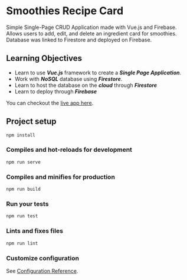 # Smoothies Recipe Card
Simple Single-Page CRUD Application made with Vue.js and Firebase.<br />
Allows users to add, edit, and delete an ingredient card for smoothies. <br />
Database was linked to Firestore and deployed on Firebase.

## Learning Objectives
* Learn to use ***Vue.js*** framework to create a ***Single Page Application***.
* Work with ***NoSQL*** database using ***Firestore***.
* Learn to host the database on the ***cloud*** through ***Firestore***
* Learn to deploy through ***Firebase***

You can checkout the [live app here](https://smoothies-4ccdb.firebaseapp.com/#/).

## Project setup
```
npm install
```

### Compiles and hot-reloads for development
```
npm run serve
```

### Compiles and minifies for production
```
npm run build
```

### Run your tests
```
npm run test
```

### Lints and fixes files
```
npm run lint
```

### Customize configuration
See [Configuration Reference](https://cli.vuejs.org/config/).
